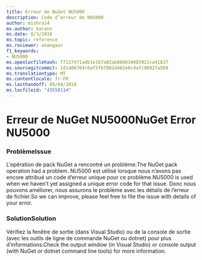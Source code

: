 ```yaml
---
title: Erreur de NuGet NU5000
description: Code d’erreur de NU5000
author: mishra14
ms.author: karann
ms.date: 8/3/2018
ms.topic: reference
ms.reviewer: anangaur
f1_keywords:
- NU5000
ms.openlocfilehash: f7117471a4b1e167a02ab880034083922ca41837
ms.sourcegitcommit: 1d1406764c6af5fb7801d462e0c4afc9092fa569
ms.translationtype: MT
ms.contentlocale: fr-FR
ms.lasthandoff: 09/04/2018
ms.locfileid: "43550114"
---
```

# <a name="nuget-error-nu5000"></a><span data-ttu-id="78d92-103">Erreur de NuGet NU5000</span><span class="sxs-lookup"><span data-stu-id="78d92-103">NuGet Error NU5000</span></span>

### <a name="issue"></a><span data-ttu-id="78d92-104">Problème</span><span class="sxs-lookup"><span data-stu-id="78d92-104">Issue</span></span>

<span data-ttu-id="78d92-105">L’opération de pack NuGet a rencontré un problème.</span><span class="sxs-lookup"><span data-stu-id="78d92-105">The NuGet pack operation had a problem.</span></span> <span data-ttu-id="78d92-106">NU5000 est utilisé lorsque nous n’avons pas encore attribué un code d’erreur unique pour ce problème.</span><span class="sxs-lookup"><span data-stu-id="78d92-106">NU5000 is used when we haven't yet assigned a unique error code for that issue.</span></span> <span data-ttu-id="78d92-107">Donc nous pouvons améliorer, nous assurons le problème avec les détails de l’erreur de fichier.</span><span class="sxs-lookup"><span data-stu-id="78d92-107">So we can improve, please feel free to file the issue with details of your error.</span></span>


### <a name="solution"></a><span data-ttu-id="78d92-108">Solution</span><span class="sxs-lookup"><span data-stu-id="78d92-108">Solution</span></span>

<span data-ttu-id="78d92-109">Vérifiez la fenêtre de sortie (dans Visual Studio) ou de la console de sortie (avec les outils de ligne de commande NuGet ou dotnet) pour plus d’informations.</span><span class="sxs-lookup"><span data-stu-id="78d92-109">Check the output window (in Visual Studio) or console output (with NuGet or dotnet command line tools) for more information.</span></span>


